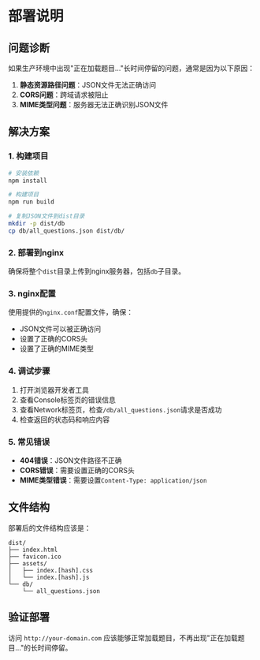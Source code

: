 # 部署说明

## 问题诊断

如果生产环境中出现"正在加载题目..."长时间停留的问题，通常是因为以下原因：

1. **静态资源路径问题**：JSON文件无法正确访问
2. **CORS问题**：跨域请求被阻止
3. **MIME类型问题**：服务器无法正确识别JSON文件

## 解决方案

### 1. 构建项目

```bash
# 安装依赖
npm install

# 构建项目
npm run build

# 复制JSON文件到dist目录
mkdir -p dist/db
cp db/all_questions.json dist/db/
```

### 2. 部署到nginx

确保将整个`dist`目录上传到nginx服务器，包括`db`子目录。

### 3. nginx配置

使用提供的`nginx.conf`配置文件，确保：

- JSON文件可以被正确访问
- 设置了正确的CORS头
- 设置了正确的MIME类型

### 4. 调试步骤

1. 打开浏览器开发者工具
2. 查看Console标签页的错误信息
3. 查看Network标签页，检查`/db/all_questions.json`请求是否成功
4. 检查返回的状态码和响应内容

### 5. 常见错误

- **404错误**：JSON文件路径不正确
- **CORS错误**：需要设置正确的CORS头
- **MIME类型错误**：需要设置`Content-Type: application/json`

## 文件结构

部署后的文件结构应该是：

```
dist/
├── index.html
├── favicon.ico
├── assets/
│   ├── index.[hash].css
│   └── index.[hash].js
└── db/
    └── all_questions.json
```

## 验证部署

访问 `http://your-domain.com` 应该能够正常加载题目，不再出现"正在加载题目..."的长时间停留。
